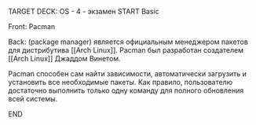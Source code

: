TARGET DECK: OS - 4 - экзамен
START
Basic

Front: Pacman  

Back: (package manager) является официальным менеджером пакетов для дистрибутива [[Arch Linux]]. Pacman был разработан создателем [[Arch Linux]] Джаддом Винетом.



Pacman способен сам найти зависимости, автоматически загрузить и установить все необходимые пакеты. Как правило, пользователю достаточно выполнить только одну команду для полного обновления всей системы.
<!--ID: 1663488761195-->
END 